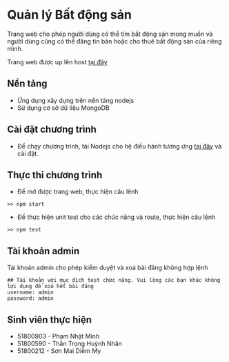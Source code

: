 # Quản lý Bất động sản

Trang web cho phép người dùng có thể tìm bất động sản mong muốn và người dùng cũng có thể đăng tin bán hoặc cho thuê bất động sản của riêng mình.

Trang web được up lên host <a href="http://real-estate-mnm.herokuapp.com/">tại đây</a>

## Nền tảng

* Ứng dụng xây dựng trên nền tảng nodejs
* Sử dụng cơ sở dữ liệu MongoDB

## Cài đặt chương trình

* Để chạy chương trình, tải Nodejs cho hệ điều hành tương ứng <a href="https://nodejs.org/en/download/">tại đây</a> và cài đặt.

## Thực thi chương trình

*  Để mở được trang web, thực hiện câu lênh
```
>> npm start
```

*  Để thực hiện unit test cho các chức năng và route, thực hiện câu lệnh
```
>> npm test
```
## Tài khoản admin

Tài khoản admin cho phép kiểm duyệt và xoá bài đăng không hợp lệnh

```
## Tài khoản với mục đích test chức năng. Vui lòng các bạn khác không lợi dụng để xoá hết bài đăng
username: admin
password: admin
```
## Sinh viên thực hiện

*  51800903 - Phạm Nhật Minh
*  51800590 - Thân Trọng Huỳnh Nhân
*  51800212 - Sơn Mai Diễm My
